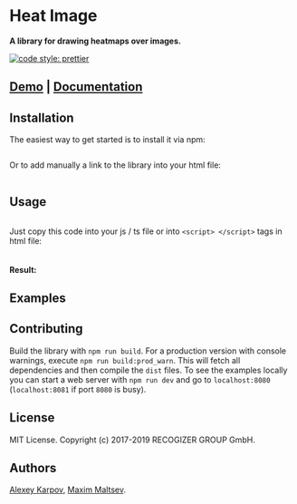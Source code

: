 # Heat Image

**A library for drawing heatmaps over images.**

[![code style: prettier](https://img.shields.io/badge/code_style-prettier-ff69b4.svg?style=flat-square)](https://github.com/prettier/prettier)

## [Demo]() | [Documentation]()

## Installation

The easiest way to get started is to install it via npm:

```
```

Or to add manually a link to the library into your html file:

```html
```

## Usage


```html
```

Just copy this code into your js / ts file or into `<script> </script>` tags in html file:

```javascript
```


#### Result:


## Examples


## Contributing
Build the library with `npm run build`. For a production version with console warnings, execute `npm run build:prod_warn`. This will fetch all dependencies and then compile the `dist` files. To see the examples locally you can start a web server with `npm run dev` and go to `localhost:8080` (`localhost:8081` if port `8080` is busy).

## License
MIT License. Copyright (c) 2017-2019 RECOGIZER GROUP GmbH.

## Authors
[Alexey Karpov](https://github.com/cherurg), [Maxim Maltsev](https://github.com/mmaltsev).
